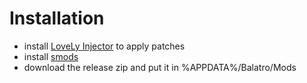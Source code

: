 # Installation

- install [LoveLy Injector](https://github.com/ethangreen-dev/lovely-injector) to apply patches
- install [smods](https://github.com/Steamodded/smods)
- download the release zip and put it in %APPDATA%/Balatro/Mods
